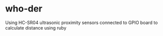 # who-der
Using HC-SR04 ultrasonic proximity sensors connected to GPIO board to calculate distance using ruby
